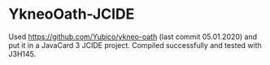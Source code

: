 # YkneoOath-JCIDE
Used https://github.com/Yubico/ykneo-oath (last commit 05.01.2020) and put it in a JavaCard 3 JCIDE project.
Compiled successfully and tested with J3H145.
